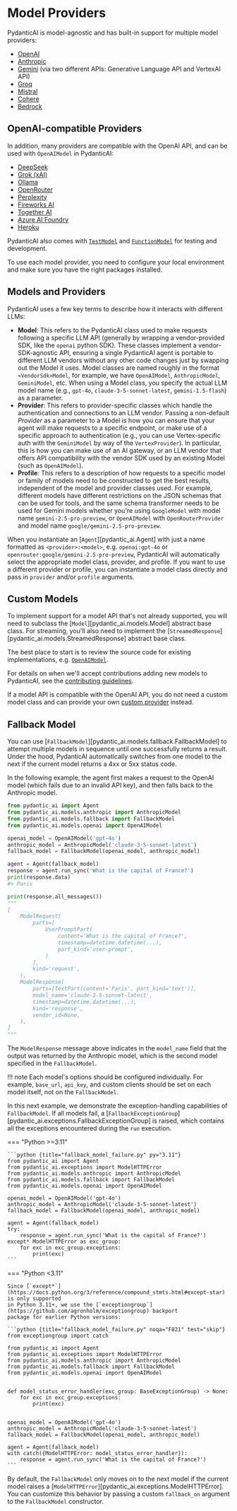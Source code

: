# Model Providers

PydanticAI is model-agnostic and has built-in support for multiple model providers:

* [OpenAI](openai.md)
* [Anthropic](anthropic.md)
* [Gemini](gemini.md) (via two different APIs: Generative Language API and VertexAI API)
* [Groq](groq.md)
* [Mistral](mistral.md)
* [Cohere](cohere.md)
* [Bedrock](bedrock.md)

## OpenAI-compatible Providers

In addition, many providers are compatible with the OpenAI API, and can be used with `OpenAIModel` in PydanticAI:

* [DeepSeek](openai.md#deepseek)
* [Grok (xAI)](openai.md#grok-xai)
* [Ollama](openai.md#ollama)
* [OpenRouter](openai.md#openrouter)
* [Perplexity](openai.md#perplexity)
* [Fireworks AI](openai.md#fireworks-ai)
* [Together AI](openai.md#together-ai)
* [Azure AI Foundry](openai.md#azure-ai-foundry)
* [Heroku](openai.md#heroku-ai)

PydanticAI also comes with [`TestModel`](../api/models/test.md) and [`FunctionModel`](../api/models/function.md)
for testing and development.

To use each model provider, you need to configure your local environment and make sure you have the right
packages installed.

## Models and Providers

PydanticAI uses a few key terms to describe how it interacts with different LLMs:

* **Model**: This refers to the PydanticAI class used to make requests following a specific LLM API
    (generally by wrapping a vendor-provided SDK, like the `openai` python SDK). These classes implement a
    vendor-SDK-agnostic API, ensuring a single PydanticAI agent is portable to different LLM vendors without
    any other code changes just by swapping out the Model it uses. Model classes are named
    roughly in the format `<VendorSdk>Model`, for example, we have `OpenAIModel`, `AnthropicModel`, `GeminiModel`,
    etc. When using a Model class, you specify the actual LLM model name (e.g., `gpt-4o`,
    `claude-3-5-sonnet-latest`, `gemini-1.5-flash`) as a parameter.
* **Provider**: This refers to provider-specific classes which handle the authentication and connections
    to an LLM vendor. Passing a non-default _Provider_ as a parameter to a Model is how you can ensure
    that your agent will make requests to a specific endpoint, or make use of a specific approach to
    authentication (e.g., you can use Vertex-specific auth with the `GeminiModel` by way of the `VertexProvider`).
    In particular, this is how you can make use of an AI gateway, or an LLM vendor that offers API compatibility
    with the vendor SDK used by an existing Model (such as `OpenAIModel`).
* **Profile**: This refers to a description of how requests to a specific model or family of models need to be
    constructed to get the best results, independent of the model and provider classes used.
    For example, different models have different restrictions on the JSON schemas that can be used for tools,
    and the same schema transformer needs to be used for Gemini models whether you're using `GoogleModel`
    with model name `gemini-2.5-pro-preview`, or `OpenAIModel` with `OpenRouterProvider` and model name `google/gemini-2.5-pro-preview`.

When you instantiate an [`Agent`][pydantic_ai.Agent] with just a name formatted as `<provider>:<model>`, e.g. `openai:gpt-4o` or `openrouter:google/gemini-2.5-pro-preview`,
PydanticAI will automatically select the appropriate model class, provider, and profile.
If you want to use a different provider or profile, you can instantiate a model class directly and pass in `provider` and/or `profile` arguments.

## Custom Models

To implement support for a model API that's not already supported, you will need to subclass the [`Model`][pydantic_ai.models.Model] abstract base class.
For streaming, you'll also need to implement the [`StreamedResponse`][pydantic_ai.models.StreamedResponse] abstract base class.

The best place to start is to review the source code for existing implementations, e.g. [`OpenAIModel`](https://github.com/pydantic/pydantic-ai/blob/main/pydantic_ai_slim/pydantic_ai/models/openai.py).

For details on when we'll accept contributions adding new models to PydanticAI, see the [contributing guidelines](../contributing.md#new-model-rules).

If a model API is compatible with the OpenAI API, you do not need a custom model class and can provide your own [custom provider](openai.md#openai-compatible-models) instead.

<!-- TODO(Marcelo): We need to create a section in the docs about reliability. -->
## Fallback Model

You can use [`FallbackModel`][pydantic_ai.models.fallback.FallbackModel] to attempt multiple models
in sequence until one successfully returns a result. Under the hood, PydanticAI automatically switches
from one model to the next if the current model returns a 4xx or 5xx status code.

In the following example, the agent first makes a request to the OpenAI model (which fails due to an invalid API key),
and then falls back to the Anthropic model.

<!-- TODO(Marcelo): Do not skip this test. For some reason it becomes a flaky test if we don't skip it. -->
```python {title="fallback_model.py" test="skip"}
from pydantic_ai import Agent
from pydantic_ai.models.anthropic import AnthropicModel
from pydantic_ai.models.fallback import FallbackModel
from pydantic_ai.models.openai import OpenAIModel

openai_model = OpenAIModel('gpt-4o')
anthropic_model = AnthropicModel('claude-3-5-sonnet-latest')
fallback_model = FallbackModel(openai_model, anthropic_model)

agent = Agent(fallback_model)
response = agent.run_sync('What is the capital of France?')
print(response.data)
#> Paris

print(response.all_messages())
"""
[
    ModelRequest(
        parts=[
            UserPromptPart(
                content='What is the capital of France?',
                timestamp=datetime.datetime(...),
                part_kind='user-prompt',
            )
        ],
        kind='request',
    ),
    ModelResponse(
        parts=[TextPart(content='Paris', part_kind='text')],
        model_name='claude-3-5-sonnet-latest',
        timestamp=datetime.datetime(...),
        kind='response',
        vendor_id=None,
    ),
]
"""
```

The `ModelResponse` message above indicates in the `model_name` field that the output was returned by the Anthropic model, which is the second model specified in the `FallbackModel`.

!!! note
    Each model's options should be configured individually. For example, `base_url`, `api_key`, and custom clients should be set on each model itself, not on the `FallbackModel`.

In this next example, we demonstrate the exception-handling capabilities of `FallbackModel`.
If all models fail, a [`FallbackExceptionGroup`][pydantic_ai.exceptions.FallbackExceptionGroup] is raised, which
contains all the exceptions encountered during the `run` execution.

=== "Python >=3.11"

    ```python {title="fallback_model_failure.py" py="3.11"}
    from pydantic_ai import Agent
    from pydantic_ai.exceptions import ModelHTTPError
    from pydantic_ai.models.anthropic import AnthropicModel
    from pydantic_ai.models.fallback import FallbackModel
    from pydantic_ai.models.openai import OpenAIModel

    openai_model = OpenAIModel('gpt-4o')
    anthropic_model = AnthropicModel('claude-3-5-sonnet-latest')
    fallback_model = FallbackModel(openai_model, anthropic_model)

    agent = Agent(fallback_model)
    try:
        response = agent.run_sync('What is the capital of France?')
    except* ModelHTTPError as exc_group:
        for exc in exc_group.exceptions:
            print(exc)
    ```

=== "Python <3.11"

    Since [`except*`](https://docs.python.org/3/reference/compound_stmts.html#except-star) is only supported
    in Python 3.11+, we use the [`exceptiongroup`](https://github.com/agronholm/exceptiongroup) backport
    package for earlier Python versions:

    ```python {title="fallback_model_failure.py" noqa="F821" test="skip"}
    from exceptiongroup import catch

    from pydantic_ai import Agent
    from pydantic_ai.exceptions import ModelHTTPError
    from pydantic_ai.models.anthropic import AnthropicModel
    from pydantic_ai.models.fallback import FallbackModel
    from pydantic_ai.models.openai import OpenAIModel


    def model_status_error_handler(exc_group: BaseExceptionGroup) -> None:
        for exc in exc_group.exceptions:
            print(exc)


    openai_model = OpenAIModel('gpt-4o')
    anthropic_model = AnthropicModel('claude-3-5-sonnet-latest')
    fallback_model = FallbackModel(openai_model, anthropic_model)

    agent = Agent(fallback_model)
    with catch({ModelHTTPError: model_status_error_handler}):
        response = agent.run_sync('What is the capital of France?')
    ```

By default, the `FallbackModel` only moves on to the next model if the current model raises a
[`ModelHTTPError`][pydantic_ai.exceptions.ModelHTTPError]. You can customize this behavior by
passing a custom `fallback_on` argument to the `FallbackModel` constructor.
